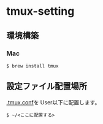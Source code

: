 # tmux-setting

## 環境構築
### Mac
``` $ brew install tmux ```


## 設定ファイル配置場所
[.tmux.conf](https://github.com/ToshiyukiHiga/tmux-setting/blob/master/.tmux.conf)を User以下に配置します。
```
$ ~/<ここに配置する>
```

